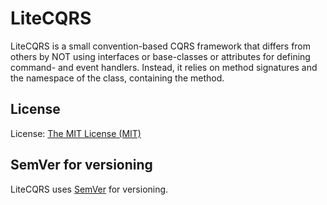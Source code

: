 # LiteCQRS
LiteCQRS is a small convention-based CQRS framework that differs from others by NOT using interfaces or base-classes or attributes for defining command- and event handlers. Instead, it relies on method signatures and the namespace of the class, containing the method.

## License
License: [The MIT License (MIT)](http://www.opensource.org/licenses/mit-license.php)

## SemVer for versioning
LiteCQRS uses [SemVer](http://semver.org) for versioning.